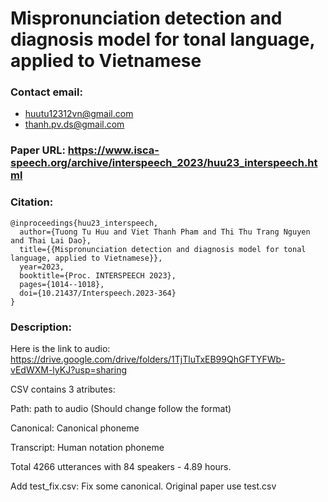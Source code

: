 # Mispronunciation detection and diagnosis model for tonal language, applied to Vietnamese

### Contact email:
- huutu12312vn@gmail.com
- thanh.pv.ds@gmail.com

### Paper URL: https://www.isca-speech.org/archive/interspeech_2023/huu23_interspeech.html

### Citation:
```
@inproceedings{huu23_interspeech,
  author={Tuong Tu Huu and Viet Thanh Pham and Thi Thu Trang Nguyen and Thai Lai Dao},
  title={{Mispronunciation detection and diagnosis model for tonal language, applied to Vietnamese}},
  year=2023,
  booktitle={Proc. INTERSPEECH 2023},
  pages={1014--1018},
  doi={10.21437/Interspeech.2023-364}
}
```

### Description:
Here is the link to audio: https://drive.google.com/drive/folders/1TjTluTxEB99QhGFTYFWb-vEdWXM-lyKJ?usp=sharing

CSV contains 3 atributes:

Path: path to audio (Should change follow the format)

Canonical: Canonical phoneme

Transcript: Human notation phoneme

Total 4266 utterances with 84 speakers - 4.89 hours.

Add test_fix.csv: Fix some canonical. Original paper use test.csv
